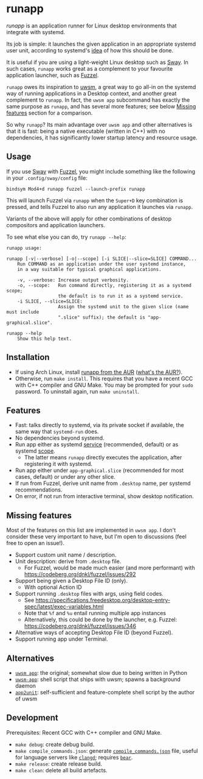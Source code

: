 # runapp

_runapp_ is an application runner for Linux desktop environments that integrate with systemd.

Its job is simple: it launches the given application in an appropriate systemd user unit, according
to systemd's [idea](https://systemd.io/DESKTOP_ENVIRONMENTS/#xdg-standardization-for-applications)
of how this should be done.

It is useful if you are using a light-weight Linux desktop such as [Sway](https://swaywm.org/). In
such cases, `runapp` works great as a complement to your favourite application launcher, such as
[Fuzzel](https://codeberg.org/dnkl/fuzzel).

`runapp` owes its inspiration to [uwsm](https://github.com/Vladimir-csp/uwsm), a great way to go
all-in on the systemd way of running applications in a Desktop context, and another great complement
to `runapp`. In fact, the `uwsm app` subcommand has exactly the same purpose as `runapp`, and has
several more features; see below [Missing features](#missing-features) section for a comparison.

So why `runapp`? Its main advantage over `uwsm app` and other alternatives is that it is fast:
being a native executable (written in C++) with no dependencies, it has significantly lower startup
latency and resource usage.

## Usage

If you use [Sway](https://swaywm.org/) with [Fuzzel](https://codeberg.org/dnkl/fuzzel), you might
include something like the following in your `.config/sway/config` file:

```
bindsym Mod4+d runapp fuzzel --launch-prefix runapp
```

This will launch Fuzzel via `runapp` when the `Super+D` key combination is pressed, and tells Fuzzel
to also run any application it launches via `runapp`.

Variants of the above will apply for other combinations of desktop compositors and application
launchers.

To see what else you can do, try `runapp --help`:

```
runapp usage:

runapp [-v|--verbose] [-o|--scope] [-i SLICE|--slice=SLICE] COMMAND...
    Run COMMAND as an application under the user systemd instance,
    in a way suitable for typical graphical applications.

    -v, --verbose: Increase output verbosity.
    -o, --scope:   Run command directly, registering it as a systemd scope;
                   the default is to run it as a systemd service.
    -i SLICE, --slice=SLICE:
                   Assign the systemd unit to the given slice (name must include
                   ".slice" suffix); the default is "app-graphical.slice".

runapp --help
    Show this help text.
```

## Installation

- If using Arch Linux, install [runapp from the AUR](https://aur.archlinux.org/packages/runapp)
  ([what's the AUR?](https://wiki.archlinux.org/index.php/Arch_User_Repository)).
- Otherwise, run `make install`. This requires that you have a recent GCC with C++
  compiler and GNU Make. You may be prompted for your `sudo` password.
  To uninstall again, run `make uninstall`.

## Features

- Fast: talks directly to systemd, via its private socket if available, the same way that `systemd-run` does.
- No dependencies beyond systemd.
- Run app either as systemd [service](https://www.freedesktop.org/software/systemd/man/latest/systemd.service.html)
  (recommended, default) or as systemd [scope](https://www.freedesktop.org/software/systemd/man/latest/systemd.scope.html).
    - The latter means `runapp` directly executes the application, after registering it with systemd.
- Run app either under `app-graphical.slice` (recommended for most cases, default) or under any other slice.
- If run from Fuzzel, derive unit name from `.desktop` name, per systemd recommendations.
- On error, if not run from interactive terminal, show desktop notification.

## Missing features

Most of the features on this list are implemented in `uwsm app`. I don't consider these very important to have,
but I'm open to discussions (feel free to open an issue!).

- Support custom unit name / description.
- Unit description: derive from `.desktop` file.
  - For Fuzzel, would be made much easier (and more performant) with https://codeberg.org/dnkl/fuzzel/issues/292
- Support being given a Desktop File ID (only).
  - With optional Action ID
- Support running `.desktop` files with args, using field codes.
  - See https://specifications.freedesktop.org/desktop-entry-spec/latest/exec-variables.html
  - Note that `%f` and `%u` entail running multiple app instances
  - Alternatively, this could be done by the launcher, e.g. Fuzzel: https://codeberg.org/dnkl/fuzzel/issues/346
- Alternative ways of accepting Desktop File ID (beyond Fuzzel).
- Support running app under Terminal.

## Alternatives

- [`uwsm app`](https://github.com/Vladimir-csp/uwsm?tab=readme-ov-file#3-applications-and-slices):
  the original; somewhat slow due to being written in Python
- [`uwsm-app`](https://github.com/Vladimir-csp/uwsm/blob/master/scripts/uwsm-app.sh):
  shell script that ships with uwsm; spawns a background daemon
- [`app2unit`](https://github.com/Vladimir-csp/app2unit): self-sufficient and feature-complete
  shell script by the author of uwsm

## Development

Prerequisites: Recent GCC with C++ compiler and GNU Make.

- `make debug`: create debug build.
- `make compile_commands.json`: generate [`compile_commands.json`](https://clang.llvm.org/docs/JSONCompilationDatabase.html) file,
  useful for language servers like [`clangd`](https://clangd.llvm.org/); requires [`bear`](https://github.com/rizsotto/Bear).
- `make release`: create release build.
- `make clean`: delete all build artefacts.
